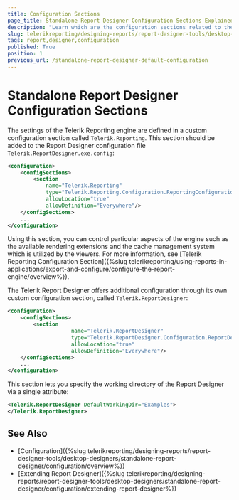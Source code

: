 ```yaml
---
title: Configuration Sections
page_title: Standalone Report Designer Configuration Sections Explained
description: "Learn which are the configuration sections related to the Telerik Reporting Engine and Report Designer and what settings may be provided there."
slug: telerikreporting/designing-reports/report-designer-tools/desktop-designers/standalone-report-designer/configuration/report-designer-configuration
tags: report,designer,configuration
published: True
position: 1
previous_url: /standalone-report-designer-default-configuration
---
```


# Standalone Report Designer Configuration Sections

The settings of the Telerik Reporting engine are defined in a custom configuration section called `Telerik.Reporting`. This section should be added to the Report Designer configuration file `Telerik.ReportDesigner.exe.config`: 

````XML
<configuration>
	<configSections>
		<section
			name="Telerik.Reporting"
			type="Telerik.Reporting.Configuration.ReportingConfigurationSection, Telerik.Reporting"
			allowLocation="true"
			allowDefinition="Everywhere"/>
	</configSections>
	...
</configuration>
````

Using this section, you can control particular aspects of the engine such as the available rendering extensions and the cache management system which is utilized by the viewers. For more information, see [Telerik Reporting Configuration Section]({%slug telerikreporting/using-reports-in-applications/export-and-configure/configure-the-report-engine/overview%}).

The Telerik Report Designer offers additional configuration through its own custom configuration section, called `Telerik.ReportDesigner`:

````XML
<configuration>
	<configSections>
		<section
					name="Telerik.ReportDesigner"
					type="Telerik.ReportDesigner.Configuration.ReportDesignerConfigurationSection, Telerik.ReportDesigner.Configuration"
					allowLocation="true"
					allowDefinition="Everywhere"/>
	</configSections>
	...
</configuration>
````

This section lets you specify the working directory of the Report Designer via a single attribute:

````XML
<Telerik.ReportDesigner DefaultWorkingDir="Examples">
</Telerik.ReportDesigner>
````


## See Also

* [Configuration]({%slug telerikreporting/designing-reports/report-designer-tools/desktop-designers/standalone-report-designer/configuration/overview%})
* [Extending Report Designer]({%slug telerikreporting/designing-reports/report-designer-tools/desktop-designers/standalone-report-designer/configuration/extending-report-designer%})
